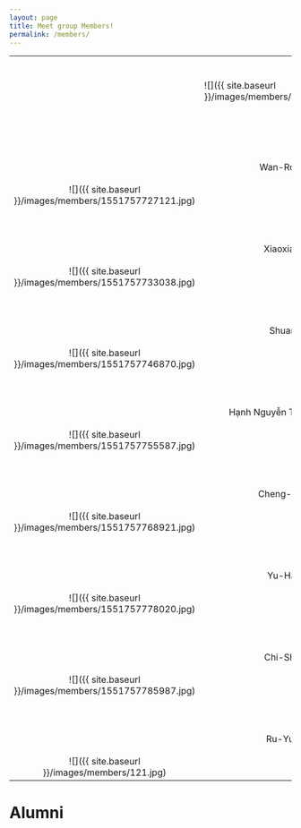 ```yaml
---
layout: page
title: Meet group Members!
permalink: /members/
---
```



|    |         |    |
|:------:|:----------:|------------|
| <td>![]({{ site.baseurl }}/images/members/1551757722171.jpg)<td> | Tien-Hung Hou | Ph.D student<br>houtienhung@gmail.com<br>Wind-wave model, adaptive quadtree model, ocean modelling and others |
| <br><br><br><br><br> ![]({{ site.baseurl }}/images/members/1551757727121.jpg) | Wan-Rong Chou | Ph.D student<br>joungwanrong@gmail.com<br>Mild-slope equation, step approximations, finite element method, Boussinesq equations, and others |
| <br><br><br><br><br> ![]({{ site.baseurl }}/images/members/1551757733038.jpg) | Xiaoxiao Wang | Ph.D student<br>xiaoxiao.wang@griffithuni.edu.au<br>Seabed response, poroelasticity, meshless numerical method and others |
| <br><br><br><br><br> ![]({{ site.baseurl }}/images/members/1551757746870.jpg) | Shuang Han | Ph.D student<br>shuang.han3@griffithuni.edu.au<br>Seabed response, poroelasticity, meshless numerical method and others |
| <br><br><br><br><br> ![]({{ site.baseurl }}/images/members/1551757755587.jpg) | Hạnh Nguyễn Thị Hồng (Helen) | Ph.D student<br>honghanh.ctt@vimaru.edu.vn<br>Ocean modelling |
| <br><br><br><br><br> ![]({{ site.baseurl }}/images/members/1551757768921.jpg) | Cheng-Jung Hsu | Ph.D student<br>tonyvm3@gmail.com<br>Analytical solutions of soil response by cnoidal waves |
| <br><br><br><br><br> ![]({{ site.baseurl }}/images/members/1551757778020.jpg) | Yu-Hao Ciou | Master student<br>1001239122@stu.nkmu.edu.tw<br>Wave flume experiments |
| <br><br><br><br><br> ![]({{ site.baseurl }}/images/members/1551757785987.jpg) | Chi-Shian You | Master student<br>1001239122@stu.nkmu.edu.tw<br>EMM solution for tension-leg plateform |
| <br><br><br><br><br> ![]({{ site.baseurl }}/images/members/121.jpg) | Ru-Yun Chen | Undergraduate Intern<br>gkfmvmjo@gmail.com |


# Alumni

